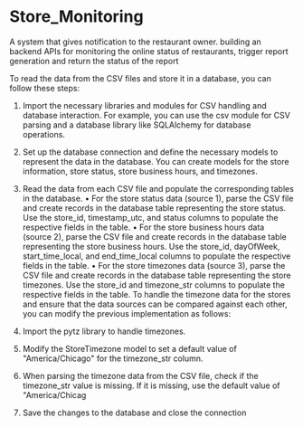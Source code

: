# Store_Monitoring
A system that gives notification to the restaurant owner. building an backend APIs for monitoring the online status of restaurants, trigger report generation and return the status of the report

To read the data from the CSV files and store it in a database, you can follow these steps:
1.	Import the necessary libraries and modules for CSV handling and database interaction. For example, you can use the csv module for CSV parsing and a database library like SQLAlchemy for database operations.
2.	Set up the database connection and define the necessary models to represent the data in the database. You can create models for the store information, store status, store business hours, and timezones.
3.	Read the data from each CSV file and populate the corresponding tables in the database.
•	For the store status data (source 1), parse the CSV file and create records in the database table representing the store status. Use the store_id, timestamp_utc, and status columns to populate the respective fields in the table.
•	For the store business hours data (source 2), parse the CSV file and create records in the database table representing the store business hours. Use the store_id, dayOfWeek, start_time_local, and end_time_local columns to populate the respective fields in the table.
•	For the store timezones data (source 3), parse the CSV file and create records in the database table representing the store timezones. Use the store_id and timezone_str columns to populate the respective fields in the table.
To handle the timezone data for the stores and ensure that the data sources can be compared against each other, you can modify the previous implementation as follows:
4.	Import the pytz library to handle timezones.
5.	Modify the StoreTimezone model to set a default value of "America/Chicago" for the timezone_str column.
6.	When parsing the timezone data from the CSV file, check if the timezone_str value is missing. If it is missing, use the default value of "America/Chicag

7.	Save the changes to the database and close the connection
